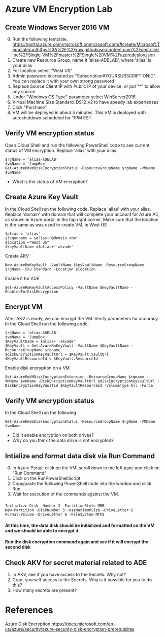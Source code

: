 

# Azure VM Encryption Lab
## Create Windows Server 2016 VM 

0. Run the following template.  https://portal.azure.com/microsoft.onmicrosoft.com/#create/Microsoft.Template/uri/https%3A%2F%2Fraw.githubusercontent.com%2Fdmitriilezine%2FSingle-VM%2Fmaster%2FSingle%20VM%2Fazuredeploy.json
1. Create new Resource Group, name it 'alias-ADELAB', where 'alias' is your alias
2. For location select "West US"
3. Admin password is created as "Subscription#YOURSUBSCRIPTIONID". You can replace it with your own strong password
4. Replace Source Client IP with Public IP of your device, or put "*" to allow any source
5. Under "Windows OS Type" parameter select WinServer2016
6. Virtual Machine Size Standard_DS12_v2 to have speedy lab experienses 
7. Click "Purchase"
8. VM will be deployed in about 5 minutes. This VM is deployed with autoshutdown scheduled for 11PM EST.

## Verify VM encryption status
Open Cloud Shell and run the following PowerShell code to see current status of VM encryption. Replace 'alias' with your alias
	
	$rgName = 'alias-ADELAB'
	$vmName = 'JumpBox'
	Get-AzureRmVmDiskEncryptionStatus -ResourceGroupName $rgName -VMName $vmName

* What is the status of VM encryption?

## Create Azure Key Vault
In the Cloud Shell run the following code. Replace 'alias' with your alias. Replace 'domain' with domain that will complete your account for Azure AD, as shown in Azure portal in the top right corner.
Make sure that the location is the same as was used to create VM, ie West US

	$alias = 'alias'
	$logonname = $alias+'@domain.com'
	$location ="West US"
	$keyVaultName =$alias+'-akvade'

Create AKV

	New-AzureRmKeyVault -VaultName $keyVaultName -ResourceGroupName $rgName -Sku Standard -Location $location

Enable it for ADE

	Set-AzureRmKeyVaultAccessPolicy -VaultName $keyVaultName -EnabledForDiskEncryption
 

## Encrypt VM
After AKV is ready, we can encrypt the VM. Verify parameters for accuracy. 
In the Cloud Shell run the following code.

	$rgName = 'alias-ADELAB'
	$vmName = 'JumpBox'
	$KeyVaultName = $alias+'-akvade'
	$KeyVault = Get-AzureRmKeyVault -VaultName $KeyVaultName -ResourceGroupName $rgname
	$diskEncryptionKeyVaultUrl = $KeyVault.VaultUri
	$KeyVaultResourceId = $KeyVault.ResourceId

Enable disk encryption on a VM

	Set-AzureRmVMDiskEncryptionExtension -ResourceGroupName $rgname -VMName $vmName -DiskEncryptionKeyVaultUrl $diskEncryptionKeyVaultUrl -DiskEncryptionKeyVaultId $KeyVaultResourceId -VolumeType All -Force


## Verify VM encryption status
In the Cloud Shell run the following

	Get-AzureRmVmDiskEncryptionStatus -ResourceGroupName $rgName -VMName $vmName

* Did it enable encryption on both drives? 
* Why do you think the data drive is not encrypted?


## Intialize and format data disk via Run Command

0. In Azure Portal, click on the VM, scroll down in the left pane and click on "Run Command"
1. Click on the RunPowerShellScript
2. Copy/paste the following PowerShell code into the window and click Run.
3. Wait for execution of the commands against the VM.
###
	Initialize-Disk -Number 3 -PartitionStyle MBR
	New-Partition -DiskNumber 3 -UseMaximumSize -DriveLetter G
	Format-Volume -DriveLetter G -FileSystem NTFS

#### At this time, the data disk should be initialized and formatted on the VM and we should be able to encrypt it.
#### Run the disk encryption command again and see if it will encrypt the second disk

## Check AKV for secret material related to ADE

1. In AKV, see if you have access to the Secrets. Why not?
2. Grant yourself access to the Secrets. Why is it possible for you to do this?
3. How many secrets are present?

# References
Azure Disk Encryption https://docs.microsoft.com/en-us/azure/security/azure-security-disk-encryption-prerequisites


